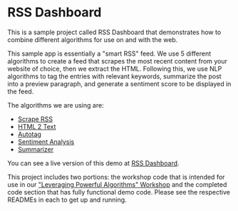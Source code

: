 # RSS Dashboard

This is a sample project called RSS Dashboard that demonstrates how to combine different algorithms for use on and with the web. 

This sample app is essentially a "smart RSS" feed. We use 5 different algorithms to create a feed that scrapes the most recent content from your website of choice, then we extract the HTML. Following this, we use NLP algorithms to tag the entries with relevant keywords, summarize the post into a preview paragraph, and generate a sentiment score to be displayed in the feed.

The algorithms we are using are:
* [Scrape RSS](https://algorithmia.com/algorithms/tags/ScrapeRSS)
* [HTML 2 Text](https://algorithmia.com/algorithms/util/Html2Text)
* [Autotag](https://algorithmia.com/algorithms/nlp/AutoTag)
* [Sentiment Analysis](https://algorithmia.com/algorithms/nlp/SentimentAnalysis)
* [Summarizer](https://algorithmia.com/algorithms/nlp/Summarizer)

You can see a live version of this demo at [RSS Dashboard](https://algorithmia.com/demo/rss).

This project includes two portions: the workshop code that is intended for use in our ["Leveraging Powerful Algorithms" Workshop](https://generalassemb.ly/education/leveraging-powerful-algorithms) and the completed code section that has fully functional demo code. Please see the respective READMEs in each to get up and running.
